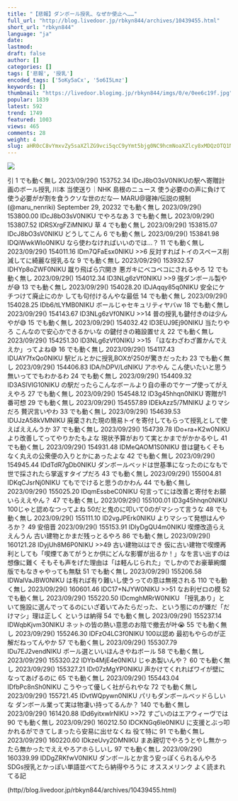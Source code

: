 ```yaml
---
title: "【悲報】ダンボール授乳、なぜか使止へ……"
full_url: "http://blog.livedoor.jp/rbkyn844/archives/10439455.html"
short_url: "rbkyn844"
language: "ja"
date: 
lastmod: 
draft: false
author: []
categories: []
tags: ['悲報', '授乳']
encoded_tags: ['5oKy5aCx', '5o6I5Lmz']
keywords: []
thumbnail: "https://livedoor.blogimg.jp/rbkyn844/imgs/0/e/0ee6c19f.jpg"
popular: 1839
latest: 592
trend: 1749
featured: 1003
views: 465
comments: 28
weight: 4
slug: aHR0cC8vYmxvZy5saXZlZG9vci5qcC9yYmt5bjg0NC9hcmNoaXZlcy8xMDQzOTQ1NS5odG1s
---
```


![](https://livedoor.blogimg.jp/rbkyn844/imgs/0/e/0ee6c19f.jpg)

引 1 でも動く無し 2023/09/29() 153752.34 IDcJ8bO3sV0NIKUの駅へ寄贈計画のボール授乳 川本 当使送り｜NHK 島根のニュース 使う必要のの声に負けて使う必要がが割を食うクソな世のだな— MARU@寝神/伝説の規制 (@maru_nenriki) September 29, 20232 でも動く無し 2023/09/29() 153800.00 IDcJ8bO3sV0NIKU でやろなあ 3 でも動く無し 2023/09/29() 153807.52 IDRSXrgFZiMNIKU 草 4 でも動く無し 2023/09/29() 153815.07 IDcJ8bO3sV0NIKU どうしてこん 6 でも動く無し 2023/09/29() 153841.98 IDQiWwkWlo0NIKU なら使わなければいいのでは…？ 11 でも動く無し 2023/09/29() 154011.16 IDm7QFaEsx0NIKU >>6 反対すればトイのスペース削減してに綺麗な授乳るな 9 でも動く無し 2023/09/29() 153932.57 IDHYp8oZWF0NIKU 蹴り飛ばら穴開き 悪ガキにベコベコにされるやろ 12 でも動く無し 2023/09/29() 154012.34 ID3NLg6zVf0NIKU >>9 強ダンボール製やが😅 13 でも動く無し 2023/09/29() 154028.20 IDJAqqy85q0NIKU 安全にケチつけて廃止にのか しても句付けるんやな最低 14 でも動く無し 2023/09/29() 154028.25 IDb6/tLYMB0NIKU ボールじゃセキュリティヤバｗ 18 でも動く無し 2023/09/29() 154143.67 ID3NLg6zVf0NIKU >>14 普の授乳も鍵付きのは少んやが😅 15 でも動く無し 2023/09/29() 154032.42 ID3EUJ9Ej90NIKU 当たりやろ こんなので安心かできるかいな の鍵付きの箱設置せえ 22 でも動く無し 2023/09/29() 154251.30 ID3NLg6zVf0NIKU >>15 「ほなわざわざ置かんでええか」ってよね😅 16 でも動く無し 2023/09/29() 154117.43 IDUAY7fxQo0NIKU 駅ビルとかに授乳BOXが250が驚きだったわ 23 でも動く無し 2023/09/29() 154406.83 IDA/hDPV/LdNIKU アホやん こん使いたいと思う無いってでもわかるわ 24 でも動く無し 2023/09/29() 154409.32 ID3ASIVIG10NIKU の駅だったらこんなボールより自の車のでケープ使ってがええやろ 27 でも動く無し 2023/09/29() 154548.12 ID3g45hhqn0NIKU 寄贈が1番可想 29 でも動く無し 2023/09/29() 154557.89 IDEkAzz5/7MNIKU よりマシだろ 贅沢言いやわ 33 でも動く無し 2023/09/29() 154639.53 IDUJzA58kVMNIKU 廃棄された現の簡易トイを寄付してもらって授乳として使えばええんうか 37 でも動く無し 2023/09/29() 154739.78 IDo+ra+K2w0NIKU より改善してってやりかたもよな 現状予算がおりて実とかまでがかかるやし 41 でも動く無し 2023/09/29() 154931.48 IDMeQAOM1S0NIKU 昔は鍵もくそもなく丸えの公衆便の入りとかにあったよな 42 でも動く無し 2023/09/29() 154945.44 IDdTdR7gDb0NIKU ダンボールベッドは世基準になったのになもで世で採されたら掌返すタイプだろ 43 でも動く無し 2023/09/29() 155004.81 IDKqCJsrNj0NIKU てもででけると思うのかわん 44 でも動く無し 2023/09/29() 155025.20 IDqmEssbeC0NIKU 句言ってには改善と寄付をお願いらええやん？ 47 でも動く無し 2023/09/29() 155100.01 ID3g45hhqn0NIKU 100じゃと認めなつってよね 50だと鬼のに叩いて0のがマシって言うな 48 でも動く無し 2023/09/29() 155111.10 ID2vgJPErk0NIKU よりマシって発想はんやろか？ 49 安倍晋 2023/09/29() 155153.91 IDlyDgQU4m0NIKU 喫煙改造らええんうん 古い建物とかまだ残っとるやろ 86 でも動く無し 2023/09/29() 160121.28 IDyjUh8M6P0NIKU >>49 古い建物以はでき 仮に古い建物で喫煙再利としても「喫煙てあてがうとか供にどんな影響が出るか！」なを言い出すのは想像に難く そもそも声をげた理由は「は軽んじられた」でしかのでお豪華絢爛版でもなきゃやっても無駄 51 でも動く無し 2023/09/29() 155206.58 IDWalVaJBW0NIKU は有れば有り難いし使うっての意は無視される 110 でも動く無し 2023/09/29() 160601.46 IDC17+NJYW0NIKU >>51 なお利ゼロの模 52 でも動く無し 2023/09/29() 155220.50 IDcmghMRrW0NIKU 「授乳あり」といて施設に選んでってるのにいざ着いてみたらだった、という態にのが嫌だ「だけマシ」理は正しく というは納得 54 でも動く無し 2023/09/29() 155237.14 IDWqbKjvm30NIKU ネットの皆の熱い意思のお陰で撤去が叶😭 55 でも動く無し 2023/09/29() 155246.30 IDFzO4LC3f0NIKU 100以認め 最初もやらのが正解だねってんやか 57 でも動く無し 2023/09/29() 155307.79 IDu7EJ2vendNIKU ボール選といいほんきやねボール 58 でも動く無し 2023/09/29() 155320.22 IDYb4MjE4e0NIKU じゃあ製いんや？ 60 でも動く無し 2023/09/29() 155327.21 IDr07zMgYP0NIKU 声かけてくれればワイが壁になってあげるのに 65 でも動く無し 2023/09/29() 155443.04 IDfbPc8nSh0NIKU こうやって優しく社がられやな 72 でも動く無し 2023/09/29() 155721.45 IDvtWQpywn0NIKU パリもダンボールベッドらしいな ダンボール業って実は物凄い持ってるんか？ 140 でも動く無し 2023/09/29() 161420.88 IDd6yitxwlrNIKU >>72 すごいのはエアウィーヴでは 90 でも動く無し 2023/09/29() 160212.50 IDCKNGq6le0NIKU に支援とぶっ叩かれるができてしまったら安易に出せなくね 役て特に 91 でも動く無し 2023/09/29() 160220.60 IDkzeUvy2DMNIKU まあ親切でやろうとやし無かったら無かったでええやろアホらしいし 97 でも動く無し 2023/09/29() 160339.99 IDDgZRKfwV0NIKU ダンボールとか言う安っぽくられるんやろ SDGs授乳とかっぽい単語並べてたら納得やろうに オススメリンク よく読まれてる記

(http//blog.livedoor.jp/rbkyn844/archives/10439455.html)
